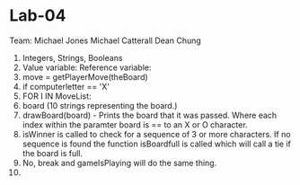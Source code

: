 # Lab-04
Team:
Michael Jones
Michael Catterall
Dean Chung

1. Integers, Strings, Booleans
2. Value variable:          Reference variable: 
3. move = getPlayerMove(theBoard)
4. if computerletter == 'X'
5. FOR I IN MoveList:
6. board (10 strings representing the board.)
7. drawBoard(board) - Prints the board that it was passed. Where each index within the paramter board is == to an X or O character.
8. isWinner is called to check for a sequence of 3 or more characters. If no sequence is found the function isBoardfull is called which will call a tie if the board is full.
9. No, break and gameIsPlaying will do the same thing.
10. 


